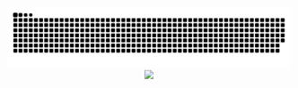 <div align="center">
  <a href="https://minimania.app">
  <img  src="https://github.com/1999AZZAR/1999AZZAR/blob/main/resources/img/grid-snake.svg"
       alt="snake" /></a>
</div>

<div align="center">
  <a href="https://discord.gg/minimania" target="_blank">
    <img src="https://img.shields.io/badge/Discord-7289DA?style=flat-square&logo=discord&logoColor=white">
  </a>
  
</div>

